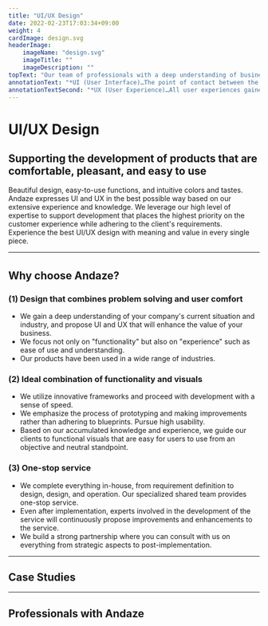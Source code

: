 ```yaml
---
title: "UI/UX Design"
date: 2022-02-23T17:03:34+09:00
weight: 4
cardImage: design.svg
headerImage:
    imageName: "design.svg"
    imageTitle: ""
    imageDescription: ""
topText: "Our team of professionals with a deep understanding of business and expertise in UI and UX will work closely with you to develop products that are both easy to use and highly satisfying."
annotationText: "*UI (User Interface)…The point of contact between the user and the product"
annotationTextSecond: "*UX (User Experience)…All user experiences gained through a product or service"
---
```


# UI/UX Design

## Supporting the development of products that are comfortable, pleasant, and easy to use   
Beautiful design, easy-to-use functions, and intuitive colors and tastes. Andaze expresses UI and UX in the best possible way based on our extensive experience and knowledge. We leverage our high level of expertise to support development that places the highest priority on the customer experience while adhering to the client's requirements. Experience the best UI/UX design with meaning and value in every single piece.

***

## Why choose Andaze?　
### (1) Design that combines problem solving and user comfort
* We gain a deep understanding of your company's current situation and industry, and propose UI and UX that will enhance the value of your business.
* We focus not only on "functionality" but also on "experience" such as ease of use and understanding.
* Our products have been used in a wide range of industries.

### (2) Ideal combination of functionality and visuals
* We utilize innovative frameworks and proceed with development with a sense of speed.
* We emphasize the process of prototyping and making improvements rather than adhering to blueprints. Pursue high usability.
* Based on our accumulated knowledge and experience, we guide our clients to functional visuals that are easy for users to use from an objective and neutral standpoint.

### (3) One-stop service
* We complete everything in-house, from requirement definition to design, design, and operation. Our specialized shared team provides one-stop service.
* Even after implementation, experts involved in the development of the service will continuously propose improvements and enhancements to the service.
* We build a strong partnership where you can consult with us on everything from strategic aspects to post-implementation.

***

## Case Studies

***

## Professionals with Andaze